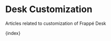 <!-- add-breadcrumbs -->
# Desk Customization

Articles related to customization of Frappé Desk

{index}
